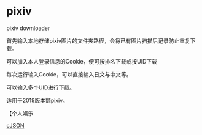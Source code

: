 # pixiv

pixiv downloader

首先输入本地存储pixiv图片的文件夹路径，会将已有图片扫描后记录防止重复下载。

可以加入本人登录信息的Cookie，便可按排名下载或按UID下载

每次运行输入Cookie，可以直接输入日文与中文等。

可以输入多个UID进行下载。

适用于2019版本额pixiv。

【个人娱乐

[cJSON](https://github.com/DaveGamble/cJSON)
